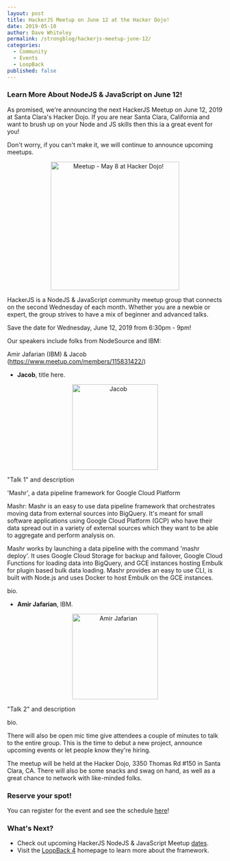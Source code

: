 ```yaml
---
layout: post
title: HackerJS Meetup on June 12 at the Hacker Dojo!
date: 2019-05-10
author: Dave Whiteley
permalink: /strongblog/hackerjs-meetup-june-12/
categories:
  - Community
  - Events
  - LoopBack
published: false
---
```


### Learn More About NodeJS & JavaScript on June 12!

As promised, we're announcing the next HackerJS Meetup on June 12, 2019 at Santa Clara's Hacker Dojo. If you are near Santa Clara, California and want to brush up on your Node and JS skills then this ia a great event for you!

Don't worry, if you can't make it, we will continue to announce upcoming meetups.

<!--more-->
<p align="center"> 
<img src="https://strongloop.com/blog-assets/2019/04/Meetup-may-8-hackerdojo.png" alt="Meetup - May 8 at Hacker Dojo!" style="width: 300px"/>
</p>

HackerJS is a NodeJS & JavaScript community meetup group that connects on the second Wednesday of each month. Whether you are a newbie or expert, the group strives to have a mix of beginner and advanced talks.

Save the date for Wednesday, June 12, 2019 from 6:30pm - 9pm!

Our speakers include folks from NodeSource and IBM:

Amir Jafarian (IBM) & Jacob (https://www.meetup.com/members/115831422/)

- **Jacob**, title here.

<p align="center"> 
<img src="https://strongloop.com/blog-assets/2019/04/liz.png" alt="Jacob" style="width: 200px"/>
</p>

"Talk 1" and description

'Mashr', a data pipeline framework for Google Cloud Platform 

Mashr:
Mashr is an easy to use data pipeline framework that orchestrates moving data from external sources into BigQuery. It's meant for small software applications using Google Cloud Platform (GCP) who have their data spread out in a variety of external sources which they want to be able to aggregate and perform analysis on. 

Mashr works by launching a data pipeline with the command 'mashr deploy'. It uses Google Cloud Storage for backup and failover, Google Cloud Functions for loading data into BigQuery, and GCE instances hosting Embulk for plugin based bulk data loading. Mashr provides an easy to use CLI, is built with Node.js and uses Docker to host Embulk on the GCE instances.

bio.

- **Amir Jafarian**, IBM.

<p align="center"> 
<img src="https://strongloop.com/blog-assets/2019/04/raymond.png" alt="Amir Jafarian" style="width: 200px"/>
</p>

"Talk 2" and description

bio.

There will also be open mic time give attendees a couple of minutes to talk to the entire group. This is the time to debut a new project, announce upcoming events or let people know they're hiring.

The meetup will be held at the Hacker Dojo, 3350 Thomas Rd #150 in Santa Clara, CA. There will also be some snacks and swag on hand, as well as a great chance to network with like-minded folks. 

### Reserve your spot!

You can register for the event and see the schedule [here](https://www.meetup.com/HackerJS/events/kjhnvqyzjbqb/)!

### What's Next?

- Check out upcoming HackerJS NodeJS & JavaScript Meetup [dates](https://www.meetup.com/HackerJS/).
- Visit the [LoopBack 4](http://v4.loopback.io/) homepage to learn more about the framework. 

